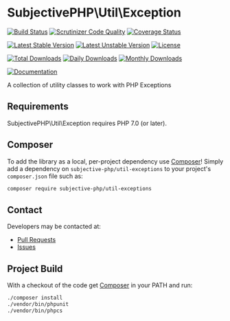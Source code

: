 # SubjectivePHP\Util\Exception

[![Build Status](https://travis-ci.org/subjective-php/util-exceptions.svg?branch=master)](https://travis-ci.org/subjective-php/util-exceptions)
[![Scrutinizer Code Quality](https://scrutinizer-ci.com/g/subjective-php/util-exceptions/badges/quality-score.png?b=master)](https://scrutinizer-ci.com/g/subjective-php/util-exceptions/?branch=master)
[![Coverage Status](https://coveralls.io/repos/github/subjective-php/util-exceptions/badge.svg?branch=master)](https://coveralls.io/github/subjective-php/util-exceptions?branch=master)

[![Latest Stable Version](https://poser.pugx.org/subjective-php/util-exceptions/v/stable)](https://packagist.org/packages/subjective-php/util-exceptions)
[![Latest Unstable Version](https://poser.pugx.org/subjective-php/util-exceptions/v/unstable)](https://packagist.org/packages/subjective-php/util-exceptions)
[![License](https://poser.pugx.org/subjective-php/util-exceptions/license)](https://packagist.org/packages/subjective-php/util-exceptions)

[![Total Downloads](https://poser.pugx.org/subjective-php/util-exceptions/downloads)](https://packagist.org/packages/subjective-php/util-exceptions)
[![Daily Downloads](https://poser.pugx.org/subjective-php/util-exceptions/d/daily)](https://packagist.org/packages/subjective-php/util-exceptions)
[![Monthly Downloads](https://poser.pugx.org/subjective-php/util-exceptions/d/monthly)](https://packagist.org/packages/subjective-php/util-exceptions)

[![Documentation](https://img.shields.io/badge/reference-phpdoc-blue.svg?style=flat)](http://www.pholiophp.org/subjective-php/util-exceptions)

A collection of utility classes to work with PHP Exceptions

## Requirements

SubjectivePHP\Util\Exception requires PHP 7.0 (or later).

## Composer
To add the library as a local, per-project dependency use [Composer](http://getcomposer.org)! Simply add a dependency on `subjective-php/util-exceptions` to your project's `composer.json` file such as:

```sh
composer require subjective-php/util-exceptions
```

## Contact
Developers may be contacted at:

 * [Pull Requests](https://github.com/subjective-php/util-exceptions/pulls)
 * [Issues](https://github.com/subjective-php/util-exceptions/issues)

## Project Build
With a checkout of the code get [Composer](http://getcomposer.org) in your PATH and run:

```sh
./composer install
./vendor/bin/phpunit
./vendor/bin/phpcs
```
